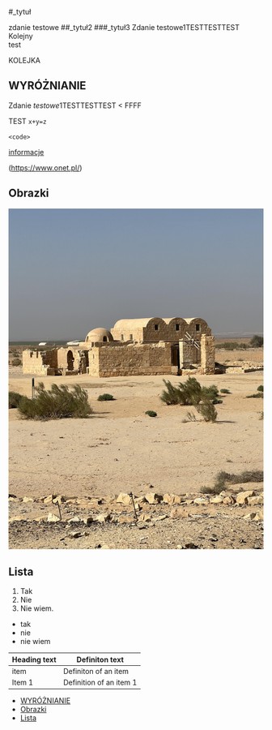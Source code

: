 #_tytuł

zdanie testowe
##_tytuł2
###_tytuł3
Zdanie testowe1TESTTESTTEST  
Kolejny  
 test

 KOLEJKA
 ## WYRÓŻNIANIE
 Zdanie *testowe*1TESTTESTTEST 
 < FFFF  

 TEST `x+y=z`  

 ```
 <code>
 ```

 [informacje](https://www.onet.pl/)

 (https://www.onet.pl/)


## Obrazki  


![Zamek](zamekwpiasku.jpg)


## Lista

1. Tak
2. Nie
3. Nie wiem.

- tak
- nie
- nie wiem

|Heading text|Definiton text|
|-------|-------------------|
| item | Definiton of an item|
Item 1 | Definition of an item 1|

- [WYRÓŻNIANIE](#wyróżnianie)
- [Obrazki](#obrazki)
- [Lista](#lista)
























 
